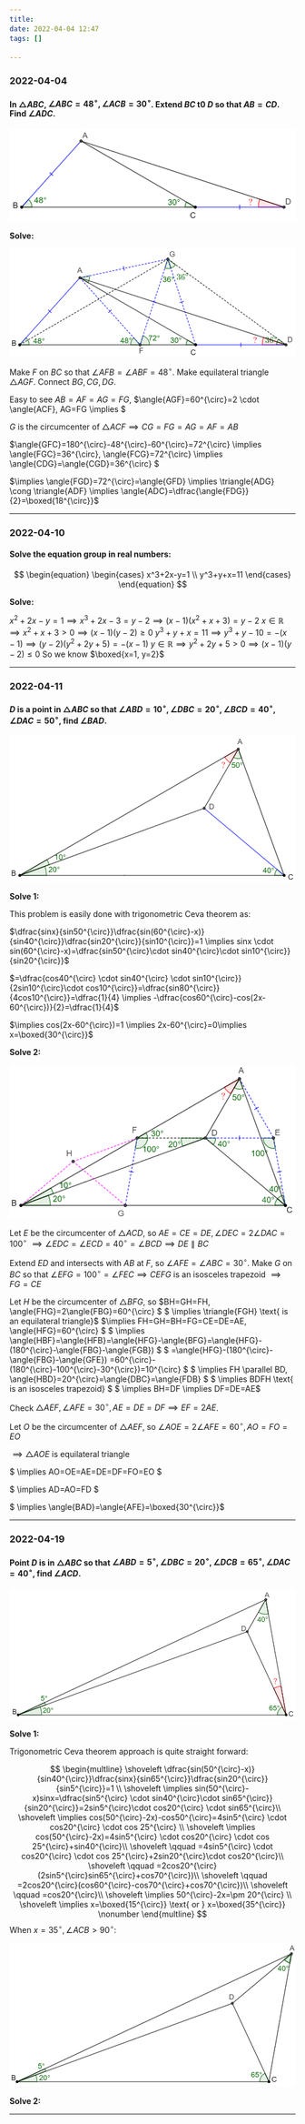 ```yaml
---
title:
date: 2022-04-04 12:47
tags: []

---
```


### 2022-04-04

#### In $\triangle{ABC}$, $\angle{ABC}=48^{\circ}, \angle{ACB}=30^{\circ}$. Extend $BC$ t0 $D$ so that $AB=CD$. Find $\angle{ADC}$.

![image-20220404125034395](/assets/images/2022-04/image-20220404125034395.png)

**Solve:**

![image-20220404130506938](/assets/images/2022-04/image-20220404125258142.png)

Make $F$ on $BC$ so that $\angle{AFB}=\angle{ABF}=48^{\circ}$. Make equilateral triangle $\triangle{AGF}$. Connect $BG, CG, DG$.

Easy to see $AB=AF=AG=FG$, $\angle{AGF}=60^{\circ}=2 \cdot \angle{ACF}, AG=FG \implies $

$G$ is the circumcenter of $\triangle{ACF} \implies CG=FG=AG=AF=AB$

$\angle{GFC}=180^{\circ}-48^{\circ}-60^{\circ}=72^{\circ} \implies \angle{FGC}=36^{\circ}, \angle{FCG}=72^{\circ} \implies \angle{CDG}=\angle{CGD}=36^{\circ} $

$\implies \angle{FGD}=72^{\circ}=\angle{GFD} \implies \triangle{ADG} \cong \triangle{ADF} \implies \angle{ADC}=\dfrac{\angle{FDG}}{2}=\boxed{18^{\circ}}$

---

### 2022-04-10

#### Solve the equation group in real numbers:
$$
\begin{equation}
\begin{cases}
x^3+2x-y=1 \\
y^3+y+x=11
\end{cases}
\end{equation}
$$

**Solve:**

$x^2+2x-y=1 \implies x^3+2x-3=y-2 \implies (x-1)(x^2+x+3)=y-2$
$x \in \mathbb{R} \implies x^2+x+3 > 0 \implies (x-1)(y-2) \ge 0$
$y^3+y+x=11 \implies y^3+y-10=-(x-1) \implies (y-2)(y^2+2y+5)=-(x-1)$
$y \in \mathbb{R} \implies y^2+2y+5 > 0 \implies (x-1)(y-2) \le 0$
So we know $\boxed{x=1, y=2}$

---

### 2022-04-11

#### $D$ is a point in $\triangle{ABC}$ so that $\angle{ABD}=10^{\circ}, \angle{DBC}=20^{\circ}, \angle{BCD}=40^{\circ}, \angle{DAC}=50^{\circ}$, find $\angle{BAD}$.

![image-20220411175858333](/assets/images/2022-04/image-20220411175858333.png)

**Solve 1:**

This problem is easily done with trigonometric Ceva theorem as:

$\dfrac{sinx}{sin50^{\circ}}\dfrac{sin(60^{\circ}-x)}{sin40^{\circ}}\dfrac{sin20^{\circ}}{sin10^{\circ}}=1 \implies sinx \cdot sin(60^{\circ}-x)=\dfrac{sin50^{\circ}\cdot sin40^{\circ}\cdot sin10^{\circ}}{sin20^{\circ}}$

$=\dfrac{cos40^{\circ} \cdot sin40^{\circ} \cdot sin10^{\circ}}{2sin10^{\circ}\cdot cos10^{\circ}}=\dfrac{sin80^{\circ}}{4cos10^{\circ}}=\dfrac{1}{4} \implies -\dfrac{cos60^{\circ}-cos(2x-60^{\circ})}{2}=\dfrac{1}{4}$

$\implies cos(2x-60^{\circ})=1 \implies 2x-60^{\circ}=0\implies x=\boxed{30^{\circ}}$

**Solve 2:**

![image-20220411182229404](/assets/images/2022-04/image-20220411180410742.png)

Let $E$ be the circumcenter of $\triangle{ACD}$, so $AE=CE=DE, \angle{DEC}=2\angle{DAC}=100^{\circ}$
$\implies \angle{EDC}=\angle{ECD}=40^{\circ}=\angle{BCD} \implies DE \parallel BC$

Extend $ED$ and intersects with $AB$ at $F$, so $\angle{AFE}=\angle{ABC}=30^{\circ}$. Make $G$ on $BC$ so that $\angle{EFG}=100^{\circ}=\angle{FEC} \implies CEFG$ is an isosceles trapezoid $\implies FG=CE$

Let $H$ be the circumcenter of $\triangle{BFG}$, so $BH=GH=FH, \angle{FHG}=2\angle{FBG}=60^{\circ} $
$ \implies \triangle{FGH} \text{ is an equilateral triangle}$
$\implies FH=GH=BH=FG=CE=DE=AE, \angle{HFG}=60^{\circ} $
$ \implies \angle{HBF}=\angle{HFB}=\angle{HFG}-\angle{BFG}=\angle{HFG}-(180^{\circ}-\angle{FBG}-\angle{FGB}) $
$ =\angle{HFG}-(180^{\circ}-\angle{FBG}-\angle{GFE}) =60^{\circ}-(180^{\circ}-100^{\circ}-30^{\circ})=10^{\circ} $
$ \implies FH \parallel BD, \angle{HBD}=20^{\circ}=\angle{DBC}=\angle{FDB} $
$ \implies BDFH \text{ is an isosceles trapezoid} $
$ \implies BH=DF \implies DF=DE=AE$

Check $\triangle{AEF}, \angle{AFE}=30^{\circ}, AE=DE=DF \implies EF=2AE$.

Let $O$ be the circumcenter of $\triangle{AEF}$, so $\angle{AOE}=2 \angle{AFE}=60^{\circ}, AO=FO=EO$

$\implies \triangle{AOE} \text{ is equilateral triangle}$

$ \implies AO=OE=AE=DE=DF=FO=EO $

$ \implies AD=AO=FD $

$ \implies \angle{BAD}=\angle{AFE}=\boxed{30^{\circ}}$

---

### 2022-04-19

#### Point $D$ is in $\triangle{ABC}$ so that $\angle{ABD}=5^{\circ}, \angle{DBC}=20^{\circ}, \angle{DCB}=65^{\circ}, \angle{DAC}=40^{\circ}$, find $\angle{ACD}$.

![image-20220419155421788](/assets/images/2022-04/image-20220419155302818.png)

**Solve 1:**

Trigonometric Ceva theorem approach is quite straight forward:

$$
\begin{multline}
\shoveleft \dfrac{sin(50^{\circ}-x)}{sin40^{\circ}}\dfrac{sinx}{sin65^{\circ}}\dfrac{sin20^{\circ}}{sin5^{\circ}}=1 \\
\shoveleft \implies sin(50^{\circ}-x)sinx=\dfrac{sin5^{\circ} \cdot sin40^{\circ}\cdot sin65^{\circ}}{sin20^{\circ}}=2sin5^{\circ}\cdot cos20^{\circ} \cdot sin65^{\circ}\\
\shoveleft \implies cos(50^{\circ}-2x)-cos50^{\circ}=4sin5^{\circ} \cdot cos20^{\circ} \cdot cos 25^{\circ} \\
\shoveleft \implies cos(50^{\circ}-2x)=4sin5^{\circ} \cdot cos20^{\circ} \cdot cos 25^{\circ}+sin40^{\circ}\\
 \shoveleft \qquad =4sin5^{\circ} \cdot cos20^{\circ} \cdot cos 25^{\circ}+2sin20^{\circ}\cdot cos20^{\circ}\\
 \shoveleft \qquad =2cos20^{\circ}(2sin5^{\circ}sin65^{\circ}+cos70^{\circ})\\
 \shoveleft \qquad =2cos20^{\circ}(cos60^{\circ}-cos70^{\circ}+cos70^{\circ})\\
 \shoveleft \qquad =cos20^{\circ}\\
\shoveleft \implies 50^{\circ}-2x=\pm 20^{\circ} \\
\shoveleft \implies x=\boxed{15^{\circ}} \text{ or } x=\boxed{35^{\circ}} \nonumber
\end{multline}
$$
When $x=35^{\circ}, \angle{ACB} > 90^{\circ}$:

![image-20220421061637833](/assets/images/2022-04/image-20220421061637833.png)

**Solve 2:**

---





